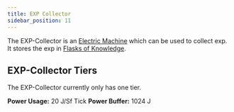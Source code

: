```yaml
---
title: EXP Collector
sidebar_position: 11
---
```


The EXP-Collector is an [Electric Machine](../Electric-Machines.md) which can be used to collect exp.  
It stores the exp in [Flasks of Knowledge](../../Magical-Gadgets/Flask-of-Knowledge.md).

## EXP-Collector Tiers

The EXP-Collector currently only has one tier.

**Power Usage:** 20 J/Sf Tick
**Power Buffer:** 1024 J
